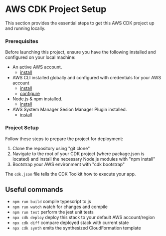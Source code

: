 # AWS CDK Project Setup

This section provides the essential steps to get this AWS CDK project up and running locally.


### Prerequisites

Before launching this project, ensure you have the following installed and configured on your local machine:

- An active AWS account. 
    - [install](https://docs.aws.amazon.com/cli/latest/userguide/getting-started-install.html)
- AWS CLI installed globally and configured with credentials for your AWS account
    - [install](https://docs.aws.amazon.com/cli/latest/userguide/getting-started-install.html)
    - [configure](https://docs.aws.amazon.com/cli/latest/userguide/cli-chap-configure.html)
- Node.js & npm installed.
    - [install](https://nodejs.org/en/download/)
- AWS System Manager Sesion Manager Plugin installed. 
    - [install](https://docs.aws.amazon.com/systems-manager/latest/userguide/session-manager-working-with-install-plugin.html)


### Project Setup

Follow these steps to prepare the project for deployment:

1. Clone the repository using "git clone"
2. Navigate to the root of your CDK project (where package.json is located) and install the necessary Node.js modules with "npm install"
3. Bootstrap your AWS environment with "cdk bootstrap"


The `cdk.json` file tells the CDK Toolkit how to execute your app.

## Useful commands

* `npm run build`   compile typescript to js
* `npm run watch`   watch for changes and compile
* `npm run test`    perform the jest unit tests
* `npx cdk deploy`  deploy this stack to your default AWS account/region
* `npx cdk diff`    compare deployed stack with current state
* `npx cdk synth`   emits the synthesized CloudFormation template
